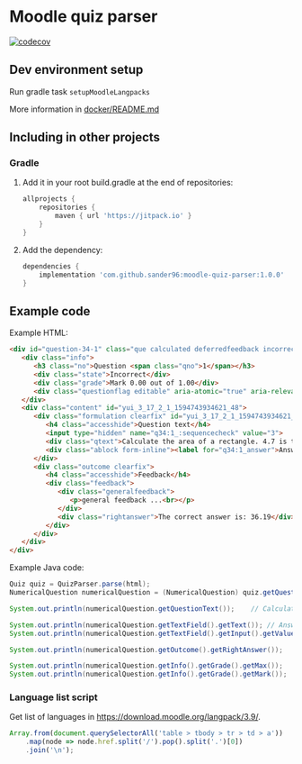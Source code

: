# Moodle quiz parser

[![codecov](https://codecov.io/gh/sander96/moodle-quiz-parser/branch/develop/graph/badge.svg)](https://codecov.io/gh/sander96/moodle-quiz-parser)

## Dev environment setup

Run gradle task `setupMoodleLangpacks`

More information in [docker/README.md](docker/README.md)

## Including in other projects

### Gradle

1. Add it in your root build.gradle at the end of repositories:
    ``` groovy
    allprojects {
        repositories {
            maven { url 'https://jitpack.io' }
        }
    }
    ```

1. Add the dependency:

    ``` groovy
    dependencies {
        implementation 'com.github.sander96:moodle-quiz-parser:1.0.0'
    }
    ```

## Example code

Example HTML:
``` html
<div id="question-34-1" class="que calculated deferredfeedback incorrect">
   <div class="info">
      <h3 class="no">Question <span class="qno">1</span></h3>
      <div class="state">Incorrect</div>
      <div class="grade">Mark 0.00 out of 1.00</div>
      <div class="questionflag editable" aria-atomic="true" aria-relevant="text" aria-live="assertive" id="yui_3_17_2_1_1594743934621_25"><input type="hidden" name="q34:1_:flagged" value="0"><input type="hidden" value="qaid=42&amp;qubaid=34&amp;qid=4&amp;slot=1&amp;checksum=ea24f17f74b76ca6cfada87511885253&amp;sesskey=6uuHkREqBY&amp;newstate=" class="questionflagpostdata"><input type="hidden" class="questionflagvalue" id="q34:1_:flaggedcheckbox" name="q34:1_:flagged" value="0"><input type="image" class="questionflagimage" src="http://localhost:8090/theme/image.php/boost/core/1592650457/i/unflagged" title="Flag this question for future reference" alt="Not flagged"><span class="questionflagtext" title="Flag this question for future reference">Flag question</span></div>
   </div>
   <div class="content" id="yui_3_17_2_1_1594743934621_48">
      <div class="formulation clearfix" id="yui_3_17_2_1_1594743934621_47">
         <h4 class="accesshide">Question text</h4>
         <input type="hidden" name="q34:1_:sequencecheck" value="3">
         <div class="qtext">Calculate the area of a rectangle. 4.7 is the base and 7.7 is the height.<br></div>
         <div class="ablock form-inline"><label for="q34:1_answer">Answer:</label><span class="answer"><input type="text" name="q34:1_answer" value="33" id="q34:1_answer" size="30" class="form-control d-inline incorrect" readonly="readonly"><i class="icon fa fa-remove text-danger fa-fw " title="Incorrect" aria-label="Incorrect"></i></span></div>
      </div>
      <div class="outcome clearfix">
         <h4 class="accesshide">Feedback</h4>
         <div class="feedback">
            <div class="generalfeedback">
               <p>general feedback ...<br></p>
            </div>
            <div class="rightanswer">The correct answer is: 36.19</div>
         </div>
      </div>
   </div>
</div>

```

Example Java code:
``` java
Quiz quiz = QuizParser.parse(html);
NumericalQuestion numericalQuestion = (NumericalQuestion) quiz.getQuestions().get(0);

System.out.println(numericalQuestion.getQuestionText());    // Calculate the area of a rectangle. 4.7 is the base and 7.7 is the height.

System.out.println(numericalQuestion.getTextField().getText()); // Answer:
System.out.println(numericalQuestion.getTextField().getInput().getValue()); // 33

System.out.println(numericalQuestion.getOutcome().getRightAnswer());    // The correct answer is: 36.19

System.out.println(numericalQuestion.getInfo().getGrade().getMax());    // 1.0
System.out.println(numericalQuestion.getInfo().getGrade().getMark());   // 0.0
```

### Language list script

Get list of languages in https://download.moodle.org/langpack/3.9/.

``` javascript
Array.from(document.querySelectorAll('table > tbody > tr > td > a'))
    .map(node => node.href.split('/').pop().split('.')[0])
    .join('\n');

```
